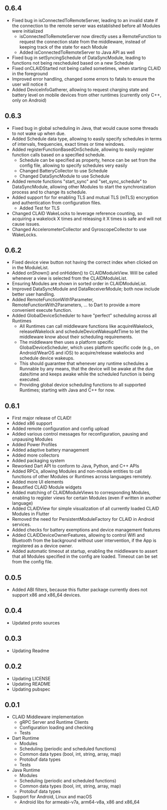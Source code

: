 ## 0.6.4
* Fixed bug in isConnectedToRemoteServer, leading to an invalid state if the connection to the remote server was established before all Modules were initialized
  * isConnectedToRemoteServer now directly uses a RemoteFunction to request the connection state from the middleware, instead of keeping track of the state for each Module
  * Added isConnectedToRemoteServer to Java API as well
* Fixed bug in setSyncingSchedule of DataSyncModule, leading to functions not being rescheduled based on a new Schedule
* Fixed onCLAIDStarted not being called sometimes, when starting CLAID in the foreground
* Improved error handling, changed some errors to fatals to ensure the user will notice it
* Added DeviceInfoGatherer, allowing to request charging state and battery level on mobile devices from other runtimes (currently only C++, only on Android)
 
## 0.6.3
* Fixed bug in global scheduling in Java, that would cause some threads to not wake up when due.
* Added Schedule data type, allowing to easily specify schedules in terms of intervals, frequencies, exact times or time windows.
* Added registerFunctionBasedOnSchedule, allowing to easily register function calls based on a specified schedule.
  * Schedule can be specified as property, hence can be set from the config file, allowing to specify schedules very easily
  * Changed BatteryCollector to use Schedule
  * Changed DataSyncModule to use Schedule
* Added remote functions "start_sync" and "set_sync_schedule" to DataSyncModule, allowing other Modules to start the synchronization process and to change its schedule.
* Added support for for enabling TLS and mutual TLS (mTLS) encryption and authentication from configuration files.
  * Added Test for TLS
* Changed CLAID WakeLocks to leverage reference counting, so acquiring a wakelock X times and releasing it X times is safe and will not cause issues.
* Changed AccelerometerCollector and GyroscopeCollector to use WakeLocks.

## 0.6.2
* Fixed device view button not having the correct index when clicked on in the ModuleList.
* Added onShown() and onHidden() to CLAIDModuleView. Will be called whenever a view is selected from the CLAIDModuleList.
* Ensuring Modules are shown in sorted order in CLAIDModuleList.
* Improved DataSyncModule and DataReceiverModule; both now include better user handling.
* Added RemoteFunctionWith1Parameter, RemoteFunctionWith2Parameters, ... to Dart to provide a more convenient execute function.
* Added GlobalDeviceScheduler to have "perfect" scheduling across all Runtimes
  * All Runtimes can call middleware functions like acquireWakelock, releaseWakelock and scheduleDeviceWakeupAtTime to let the middleware know about their scheduling requirements.
  * The middleware then uses a platform specific GlobalDeviceScheduler, which uses platform specific code (e.g., on Android/WearOS and iOS) to acquire/release wakelocks and schedule device wakeups.
  * This should guarantee that whenever any runtime schedules a Runnable by any means, that the device will be awake at the due date/time and keeps awake while the scheduled function is being executed.
  * Providing global device scheduling functions to all supported Runtimes; starting with Java and C++ for now.

## 0.6.1
* First major release of CLAID!
* Added x86 support
* Added remote configuration and config upload
* Added various control messages for reconfiguration, pausing and unpausing Modules
* Added Power Profiles
* Added adaptive battery management
* Added more collectors 
* Added packaging system
* Reworked Dart API to conform to Java, Python, and C++ APIs
* Added RPCs, allowing Modules and non-module entities to call functions of other Modules or Runtimes across languages remotely.
* Added more UI elements
* Beautified CLAID Module widgets
* Added matching of CLAIDModuleViews to corresponding Modules, enabling to register views for certain Modules (even if written in another language)
* Added CLAIDView for simple visualization of all currently loaded CLAID Modules in Flutter
* Removed the need for PersistentModuleFactory for CLAID in Android services. 
* Added checks for battery exemptions and device management features
* Added CLAIDDeviceOwnerFeatures, allowing to control Wifi and Bluetooth from the background without user intervention, if the App is registered as a device owner.
* Added automatic timeout at startup, enabling the middleware to assert that all Modules specified in the config are loaded. Timeout can be set from the config file.
  

## 0.0.5
* Added ABI filters, because this flutter package currently does not support x86 and x86_64 devices.

## 0.0.4
* Updated proto sources




## 0.0.3 
* Updating Readme




## 0.0.2
* Updating LICENSE
* Updating README
* Updating pubspec


## 0.0.1

* CLAID Middleware implementation 
    * gRPC Server and Runtime Clients
    * Configuration loading and checking
    * Tests
* Dart Runtime
    * Modules
    * Scheduling (periodic and scheduled functions)
    * Common data types (bool, int, string, array, map)
    * Protobuf data types
    * Tests
* Java Runtime
    * Modules
    * Scheduling (periodic and scheduled functions)
    * Common data types (bool, int, string, array, map)
    * Protobuf data types
* Support for Android, Linux and macOS
    * Android libs for armeabi-v7a, arm64-v8a, x86 and x86_64 
